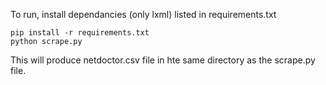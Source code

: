 To run, install dependancies (only lxml) listed in  requirements.txt

    pip install -r requirements.txt
    python scrape.py

This will produce netdoctor.csv file in hte same directory as the scrape.py file.
